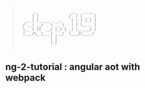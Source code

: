 > ```
>
>        _               __   _____ 
>       | |             /  | |  _  |
>    ___| |_ ___ _ __   `| | | |_| |
>   / __| __/ _ \ '_ \   | | \____ |
>   \__ \ ||  __/ |_) | _| |_.___/ /
>   |___/\__\___| .__/  \___/\____/ 
>               | |                 
>               |_| 
>            
>
> ```

# ng-2-tutorial : angular aot with  webpack 
